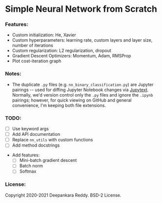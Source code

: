 # Simple Neural Network from Scratch

### Features:
- Custom initialization: He, Xavier
- Custom hyperparameters: learning rate, custom layers and layer size, number of iterations
- Custom regularization: L2 regularization, dropout
- Gradient Descent Optimizers: Momentum, Adam, RMSProp
- Plot cost-iteration graph

### Notes:
- The duplicate `.py` files (e.g. `nn_binary_classification.py`) are Jupyter pairings -- used for diffing Jupyter Notebook changes via [Jupytext](https://github.com/mwouts/jupytext). Normally, we'd version control only the `.py` files and ignore the `.ipynb` pairings; however, for quick viewing on GitHub and general convenience, I'm keeping both file extensions.

### TODO:
- [ ] Use keyword args
- [ ] Add API documentation
- [ ] Replace `nn_utils` with custom functions
- [ ] Add method docstrings
- Add features:
    - [ ] Mini-batch gradient descent
    - [ ] Batch norm
    - [ ] Softmax

### License:
Copyright 2020-2021 Deepankara Reddy. BSD-2 License.
